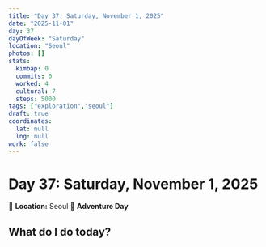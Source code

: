 ```yaml
---
title: "Day 37: Saturday, November 1, 2025"
date: "2025-11-01"
day: 37
dayOfWeek: "Saturday"
location: "Seoul"
photos: []
stats:
  kimbap: 0
  commits: 0
  worked: 4
  cultural: 7
  steps: 5000
tags: ["exploration","seoul"]
draft: true
coordinates:
  lat: null
  lng: null
work: false
---
```

# Day 37: Saturday, November 1, 2025

📍 **Location:** Seoul
🎒 **Adventure Day**

## What do I do today?


